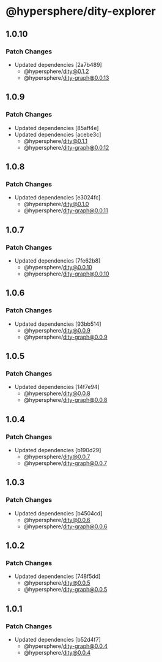 # @hypersphere/dity-explorer

## 1.0.10

### Patch Changes

- Updated dependencies [2a7b489]
  - @hypersphere/dity@0.1.2
  - @hypersphere/dity-graph@0.0.13

## 1.0.9

### Patch Changes

- Updated dependencies [85aff4e]
- Updated dependencies [acebe3c]
  - @hypersphere/dity@0.1.1
  - @hypersphere/dity-graph@0.0.12

## 1.0.8

### Patch Changes

- Updated dependencies [e3024fc]
  - @hypersphere/dity@0.1.0
  - @hypersphere/dity-graph@0.0.11

## 1.0.7

### Patch Changes

- Updated dependencies [7fe62b8]
  - @hypersphere/dity@0.0.10
  - @hypersphere/dity-graph@0.0.10

## 1.0.6

### Patch Changes

- Updated dependencies [93bb514]
  - @hypersphere/dity@0.0.9
  - @hypersphere/dity-graph@0.0.9

## 1.0.5

### Patch Changes

- Updated dependencies [14f7e94]
  - @hypersphere/dity@0.0.8
  - @hypersphere/dity-graph@0.0.8

## 1.0.4

### Patch Changes

- Updated dependencies [b190d29]
  - @hypersphere/dity@0.0.7
  - @hypersphere/dity-graph@0.0.7

## 1.0.3

### Patch Changes

- Updated dependencies [b4504cd]
  - @hypersphere/dity@0.0.6
  - @hypersphere/dity-graph@0.0.6

## 1.0.2

### Patch Changes

- Updated dependencies [748f5dd]
  - @hypersphere/dity@0.0.5
  - @hypersphere/dity-graph@0.0.5

## 1.0.1

### Patch Changes

- Updated dependencies [b52d4f7]
  - @hypersphere/dity-graph@0.0.4
  - @hypersphere/dity@0.0.4
